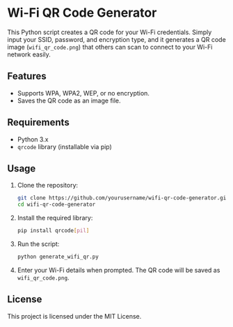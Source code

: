 
# Wi-Fi QR Code Generator

This Python script creates a QR code for your Wi-Fi credentials. Simply input your SSID, password, and encryption type, and it generates a QR code image (`wifi_qr_code.png`) that others can scan to connect to your Wi-Fi network easily.

## Features
- Supports WPA, WPA2, WEP, or no encryption.
- Saves the QR code as an image file.

## Requirements
- Python 3.x
- `qrcode` library (installable via pip)

## Usage
1. Clone the repository:
   ```bash
   git clone https://github.com/yourusername/wifi-qr-code-generator.git
   cd wifi-qr-code-generator
   ```
2. Install the required library:
   ```bash
   pip install qrcode[pil]
   ```
3. Run the script:
   ```bash
   python generate_wifi_qr.py
   ```
4. Enter your Wi-Fi details when prompted. The QR code will be saved as `wifi_qr_code.png`.

## License
This project is licensed under the MIT License.
